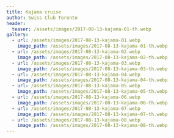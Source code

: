 ```yaml
---
title: Kajama cruise
author: Swiss Club Toronto
header:
  teaser: /assets/images/2017-08-13-kajama-01-th.webp
gallery:
  - url: /assets/images/2017-08-13-kajama-01.webp
    image_path: /assets/images/2017-08-13-kajama-01-th.webp
  - url: /assets/images/2017-08-13-kajama-02.webp
    image_path: /assets/images/2017-08-13-kajama-02-th.webp
  - url: /assets/images/2017-08-13-kajama-03.webp
    image_path: /assets/images/2017-08-13-kajama-03-th.webp
  - url: /assets/images/2017-08-13-kajama-04.webp
    image_path: /assets/images/2017-08-13-kajama-04-th.webp
  - url: /assets/images/2017-08-13-kajama-05.webp
    image_path: /assets/images/2017-08-13-kajama-05-th.webp
  - url: /assets/images/2017-08-13-kajama-06.webp
    image_path: /assets/images/2017-08-13-kajama-06-th.webp
  - url: /assets/images/2017-08-13-kajama-07.webp
    image_path: /assets/images/2017-08-13-kajama-07-th.webp
  - url: /assets/images/2017-08-13-kajama-08.webp
    image_path: /assets/images/2017-08-13-kajama-08-th.webp
---
```

